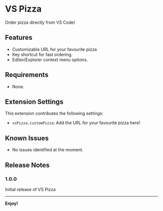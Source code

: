 # VS Pizza

Order pizza directly from VS Code!

## Features

 - Customizable URL for your favourite pizza
 - Key shortcut for fast ordering.
 - Editor/Explorer context menu options.

## Requirements

 - None.

## Extension Settings

This extension contributes the following settings:

* `vsPizza.customPizza`: Add the URL for your favourite pizza here!

## Known Issues

 - No issues identified at the moment.

## Release Notes

### 1.0.0

Initial release of VS Pizza

-----------------------------------------------------------------------------------------------------------

**Enjoy!**